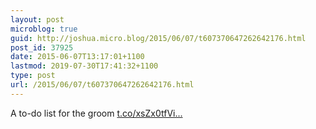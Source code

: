 ```yaml
---
layout: post
microblog: true
guid: http://joshua.micro.blog/2015/06/07/t607370647262642176.html
post_id: 37925
date: 2015-06-07T13:17:01+1100
lastmod: 2019-07-30T17:41:32+1100
type: post
url: /2015/06/07/t607370647262642176.html
---
```

A to-do list for the groom [t.co/xsZx0tfVi...](http://t.co/xsZx0tfVir)
